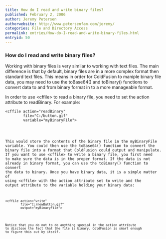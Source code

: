 ```yaml
---
title: How do I read and write binary files?
published: February 2, 2006
author: Jeremy Petersen
authorwebsite: http://www.petersenfam.com/jeremy/
categories: File and Directory Access
permalink: entries/How-do-I-read-and-write-binary-files.html
entryid: 50
---
```


<h3>How do I read and write binary files?</h3>

<p>
Working with binary files is very similar to working with text files.  The main difference is that by default, binary files are in a more complex format then standard text files.  This means in order for ColdFusion to maniple binary file data, you may need to use the toBase64() and toBinary() functions to convert data to and from binary format in to a more manageable format.  
</p>

<p>
In order to use &lt;cffile&gt; to read a binary file, you need to set the action attribute to readBinary. For example:
</p>

<pre><code class="language-markup">&lt;cffile action=&quot;readBinary&quot;
        file=&quot;C:/button.gif&quot;
        variable=&quot;myBinaryFile&quot;&gt;
</pre>		
This would store the contents of the binary file in the myBinaryFile variable.  You could then use the toBase64() function to convert the binary file into a format that ColdFusion could output and manipulate.
If you want to use &lt;cffile&gt; to write a binary file, you first need to make sure the data is in the proper format.  If the data is not already in binary format, you can use the toBinary() function to convert the data to binary.  Once you have binary data, it is a simple matter of using &lt;cffile&gt; with the action attribute set to write and the output attribute to the variable holding your binary data:
<pre><code class="language-markup">&lt;cffile action=&quot;write&quot;
        file=&quot;C:/newButton.gif&quot;
        output=&quot;myBinaryFile&quot;&gt;
</pre>		
		
Notice that you do not to do anything special in the action attribute to disclose the fact that the file is binary.  ColdFusion is smart enough to figure this out by itself.


